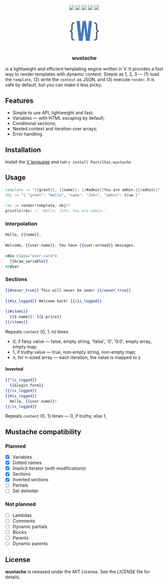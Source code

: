 <div align="center">

[![](https://img.shields.io/badge/Vlang-gray?style=for-the-badge&logo=v)](https://vlang.io/)
[![](https://img.shields.io/badge/WORK%20IN%20PROGRESS-%20rgb(255%2C%20172%2C%2028)%20?style=for-the-badge)](#)
[![](https://img.shields.io/github/forks/Pastilhas/wustache.svg?style=for-the-badge)](#)
[![](https://img.shields.io/github/stars/Pastilhas/wustache.svg?style=for-the-badge)](#)
[![](https://img.shields.io/github/license/Pastilhas/wustache.svg?style=for-the-badge)](#)
  
[![](wustache.png)]()
  
### wustache

</div>

is a lightweight and efficient templating engine written in V. It provides a fast way to render templates with dynamic content. Simple as 1, 2, 3 &mdash; (1) load the `template`, (2) write the `context` as JSON, and (3) execute `render`. It is safe by default, but you can make it less picky.

## Features

- Simple to use API, lightweight and fast;
- Variables &mdash; with HTML escaping by default;
- Conditional sections;
- Nested context and iteration over arrays;
- Error handling.

## Installation

Install the [V language](https://vlang.io/) and run `v install Pastilhas.wustache`

## Usage

```v
template := '{{greet}}, {{name}}. {{#admin}}You are admin.{{/admin}}'
obj := '{ "greet": "Hello", "name": "John", "admin": true }'

res := render(template, obj)!
println(res) // 'Hello, John. You are admin.'
```

### Interpolation

```mustache
Hello, {{name}}.

Welcome, {{user.name}}. You have {{user.unread}} messages.

<div class="user-card">
  {{&raw_variable}}
</div>
```

### Sections

```mustache
{{#never_true}} This will never be seen! {{/never_true}}

{{#is_logged}} Welcome back! {{/is_logged}}

{{#items}}
  {{$.name}}: {{$.price}}
{{/items}}
```

Repeats `content` {0, 1, n} times
- 0, if falsy value &mdash; false, empty string, 'false', '0', '0.0', empty array, empty map;
- 1, if truthy value &mdash; true, non-empty string, non-empty map;
- n, for n-sized array &mdash; each iteration, the value is mapped to `$`

#### Inverted

```mustache
{{^is_logged}}
  {{&login_form}}
{{/is_logged}}
{{#is_logged}}
  Hello, {{user.name}}!
{{/is_logged}}
```

Repeats `content` {0, 1} times &mdash; 0, if truthy, else 1;

## Mustache compatibility

### Planned

- [X] Variables
- [X] Dotted names
- [X] Implicit iterator (with modifications)
- [X] Sections 
- [X] Inverted sections
- [ ] Partials
- [ ] Set delimiter

### Not planned

- [ ] Lambdas
- [ ] Comments
- [ ] Dynamic partials
- [ ] Blocks
- [ ] Parents
- [ ] Dynamic parents

## License

**wustache** is released under the MIT License. See the LICENSE file for details.

